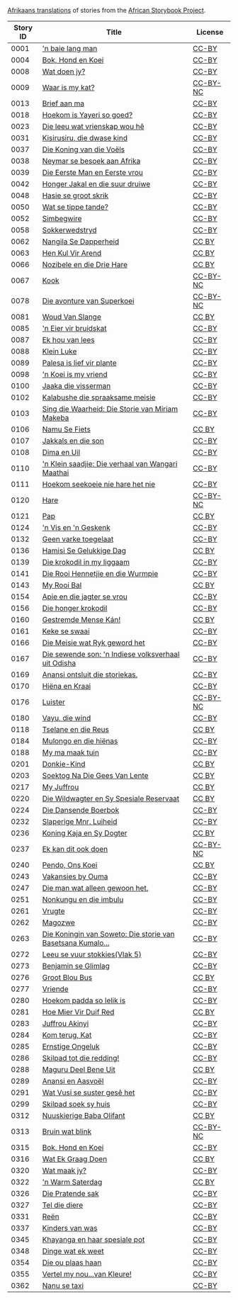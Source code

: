 [Afrikaans translations](http://my.africanstorybook.org/language/afrikaans) of stories from the [African Storybook Project](http://my.africanstorybook.org).

Story ID | Title | License
-------- | ----- | -------
0001 | ['n baie lang man](http://africanstorybook.org/stories/n-baie-lang-man) | [CC-BY](https://creativecommons.org/licenses/by/3.0/)
0004 | [Bok, Hond en Koei](http://africanstorybook.org/reader.php?id=11138&d=0&a=1) | [CC-BY](https://creativecommons.org/licenses/by/3.0/)
0008 | [Wat doen jy?](http://africanstorybook.org/reader.php?id=11543&d=0&a=1) | [CC-BY](https://creativecommons.org/licenses/by/3.0/)
0009 | [Waar is my kat?](http://africanstorybook.org/stories/waar-my-kat-0) | [CC-BY-NC](https://creativecommons.org/licenses/by-nc/3.0/)
0013 | [Brief aan ma](http://africanstorybook.org/stories/brief-aan-ma) | [CC-BY](https://creativecommons.org/licenses/by/3.0/)
0018 | [Hoekom is Yayeri so goed?](http://africanstorybook.org/stories/hoekom-yayeri-so-goed) | [CC-BY](https://creativecommons.org/licenses/by/3.0/)
0023 | [Die leeu wat vrienskap wou hê](http://africanstorybook.org/stories/die-leeu-wat-vrienskap-wou-h%C3%AA) | [CC-BY](https://creativecommons.org/licenses/by/3.0/)
0031 | [Kisirusiru, die dwase kind](http://africanstorybook.org/stories/kisirusiru-die-dwase-kind) | [CC-BY](https://creativecommons.org/licenses/by/3.0/)
0037 | [Die Koning van die Voëls](http://africanstorybook.org/stories/die-koning-van-die-vo%C3%ABls) | [CC-BY](https://creativecommons.org/licenses/by/3.0/)
0038 | [Neymar se besoek aan Afrika](http://africanstorybook.org/stories/neymar-se-besoek-aan-afrika-0) | [CC-BY](https://creativecommons.org/licenses/by/3.0/)
0039 | [Die Eerste Man en Eerste vrou](http://africanstorybook.org/stories/die-eerste-man-en-eerste-vrou) | [CC-BY](https://creativecommons.org/licenses/by/3.0/)
0042 | [Honger Jakal en die suur druiwe](http://africanstorybook.org/stories/honger-jakkals-en-die-suur-druiwe) | [CC-BY](https://creativecommons.org/licenses/by/3.0/)
0048 | [Hasie se groot skrik](http://africanstorybook.org/stories/hasie-se-groot-skrik) | [CC-BY](https://creativecommons.org/licenses/by/3.0/)
0050 | [Wat se tippe tande?](http://africanstorybook.org/stories/tande) | [CC-BY](https://creativecommons.org/licenses/by/3.0/)
0052 | [Simbegwire](http://africanstorybook.org/stories/simbegwire-1) | [CC-BY](https://creativecommons.org/licenses/by/3.0/)
0058 | [Sokkerwedstryd](http://africanstorybook.org/stories/sokker-wedstryd) | [CC-BY](https://creativecommons.org/licenses/by/3.0/)
0062 | [Nangila Se Dapperheid](http://africanstorybook.org/reader.php?id=20088&d=0&a=1) | [CC BY](https://creativecommons.org/licenses/by/4.0/)
0063 | [Hen Kul Vir Arend](http://africanstorybook.org/reader.php?id=16344&d=0&a=1) | [CC BY](https://creativecommons.org/licenses/by/4.0/)
0066 | [Nozibele en die Drie Hare](http://africanstorybook.org/reader.php?id=21811&d=0&a=1) | [CC BY](https://creativecommons.org/licenses/by/3.0/)
0067 | [Kook](http://africanstorybook.org/stories/kook) | [CC-BY-NC](https://creativecommons.org/licenses/by-nc/3.0/)
0078 | [Die avonture van Superkoei](http://africanstorybook.org/stories/die-avonture-van-superkoei) | [CC-BY-NC](https://creativecommons.org/licenses/by-nc/3.0/)
0081 | [Woud Van Slange](http://africanstorybook.org/reader.php?id=20057&d=0&a=1) | [CC BY](https://creativecommons.org/licenses/by/4.0/)
0085 | ['n Eier vir bruidskat](http://africanstorybook.org/stories/n-eier-vir-bruidskat-0) | [CC-BY](https://creativecommons.org/licenses/by/3.0/)
0087 | [Ek hou van lees](http://africanstorybook.org/reader.php?id=20062&d=0&a=1) | [CC-BY](https://creativecommons.org/licenses/by/3.0/)
0088 | [Klein Luke](http://africanstorybook.org/stories/klein-luke-10) | [CC-BY](https://creativecommons.org/licenses/by/3.0/)
0089 | [Palesa is lief vir plante](http://africanstorybook.org/reader.php?id=20091&d=0&a=1) | [CC-BY](https://creativecommons.org/licenses/by/4.0/)
0098 | ['n Koei is my vriend](http://africanstorybook.org/stories/n-koei-my-vriend) | [CC-BY](https://creativecommons.org/licenses/by/3.0/)
0100 | [Jaaka die visserman](http://africanstorybook.org/stories/jaaka-die-visserman-9) | [CC-BY](https://creativecommons.org/licenses/by/3.0/)
0102 | [Kalabushe die spraaksame meisie](http://africanstorybook.org/stories/kalabushe-die-spraaksame-meisie) | [CC-BY](https://creativecommons.org/licenses/by/3.0/)
0103 | [Sing die Waarheid: Die Storie van Miriam Makeba](http://africanstorybook.org/stories/sing-die-waarheid-die-storie-van-miriam-makeba) | [CC-BY](https://creativecommons.org/licenses/by/3.0/)
0106 | [Namu Se Fiets](http://africanstorybook.org/reader.php?id=20087&d=0&a=1) | [CC BY](https://creativecommons.org/licenses/by/4.0/)
0107 | [Jakkals en die son](http://africanstorybook.org/stories/jakkals-en-die-son-3) | [CC-BY](https://creativecommons.org/licenses/by/3.0/)
0108 | [Dima en Uil](http://africanstorybook.org/stories/dima-en-uil-0) | [CC-BY](https://creativecommons.org/licenses/by/3.0/)
0110 | ['n Klein saadjie: Die verhaal van Wangari Maathai](http://africanstorybook.org/stories/n-klein-saadjie-die-verhaal-van-wangari-maathai) | [CC-BY](https://creativecommons.org/licenses/by/4.0/)
0111 | [Hoekom seekoeie nie hare het nie](http://africanstorybook.org/stories/hoekom-seekoeie-nie-hare-het-nie) | [CC-BY](https://creativecommons.org/licenses/by/3.0/)
0120 | [Hare](http://africanstorybook.org/stories/hare) | [CC-BY-NC](https://creativecommons.org/licenses/by-nc/3.0/)
0121 | [Pap](http://africanstorybook.org/reader.php?id=20093&d=0&a=1) | [CC BY](https://creativecommons.org/licenses/by/3.0/)
0124 | ['n Vis en 'n Geskenk](http://africanstorybook.org/stories/%C5%89-vis-en-%C5%89-geskenk-0) | [CC-BY](https://creativecommons.org/licenses/by/3.0/)
0132 | [Geen varke toegelaat](http://africanstorybook.org/stories/geen-varke-toegelaat) | [CC-BY](https://creativecommons.org/licenses/by/3.0/)
0136 | [Hamisi Se Gelukkige Dag](http://africanstorybook.org/reader.php?id=20058&d=0&a=1) | [CC BY](https://creativecommons.org/licenses/by/3.0/)
0139 | [Die krokodil in my liggaam](http://africanstorybook.org/stories/die-krokodil-my-liggaam) | [CC-BY](https://creativecommons.org/licenses/by/3.0/)
0141 | [Die Rooi Hennetjie en die Wurmpie](http://africanstorybook.org/stories/hennetjie-en-wurmpie) | [CC-BY](https://creativecommons.org/licenses/by/3.0/)
0143 | [My Rooi Bal](http://africanstorybook.org/reader.php?id=20085&d=0&a=1) | [CC BY](https://creativecommons.org/licenses/by/4.0/)
0154 | [Apie en die jagter se vrou](http://africanstorybook.org/stories/apie-en-die-jagter-se-vrou-0) | [CC-BY](https://creativecommons.org/licenses/by/3.0/)
0156 | [Die honger krokodil](http://africanstorybook.org/stories/die-honger-krokodil) | [CC-BY](https://creativecommons.org/licenses/by/3.0/)
0160 | [Gestremde Mense Kán! ](http://africanstorybook.org/reader.php?id=20056&d=0&a=1) | [CC BY](https://creativecommons.org/licenses/by/4.0/)
0161 | [Keke se swaai](http://africanstorybook.org/stories/keke-se-swaai) | [CC-BY](https://creativecommons.org/licenses/by/3.0/)
0166 | [Die Meisie wat Ryk geword het](http://africanstorybook.org/stories/die-meisie-wat-ryk-geword-het) | [CC-BY](https://creativecommons.org/licenses/by/3.0/)
0167 | [Die sewende son: 'n Indiese volksverhaal uit Odisha](http://africanstorybook.org/stories/die-sewende-son-%C5%89-indiese-volksverhaal-uit-odisha) | [CC-BY](https://creativecommons.org/licenses/by/3.0/)
0169 | [Anansi ontsluit die storiekas.](http://africanstorybook.org/stories/anansi-ontsluit-die-storiekas) | [CC-BY](https://creativecommons.org/licenses/by/3.0/)
0170 | [Hiëna en Kraai](http://africanstorybook.org/stories/hi%C3%ABna-en-kraai) | [CC-BY](https://creativecommons.org/licenses/by/3.0/)
0176 | [Luister](http://africanstorybook.org/stories/luister) | [CC-BY-NC](https://creativecommons.org/licenses/by-nc/3.0/)
0180 | [Vayu, die wind](http://africanstorybook.org/stories/vayu-die-wind-0) | [CC-BY](https://creativecommons.org/licenses/by/3.0/)
0118 | [Tselane en die Reus](http://africanstorybook.org/reader.php?id=21812&d=0&a=1) | [CC BY](https://creativecommons.org/licenses/by/3.0/)
0184 | [Mulongo en die hiënas](http://africanstorybook.org/stories/mulongo-en-die-hi%C3%ABnas) | [CC-BY](https://creativecommons.org/licenses/by/3.0/)
0188 | [My ma maak tuin](http://africanstorybook.org/stories/my-ma-maak-tuin) | [CC-BY](https://creativecommons.org/licenses/by/3.0/)
0201 | [Donkie-Kind](http://africanstorybook.org/reader.php?id=21805&d=0&a=1) | [CC BY](https://creativecommons.org/licenses/by/4.0/)
0203 | [Soektog Na Die Gees Van Lente](http://africanstorybook.org/reader.php?id=20095&d=0&a=1) | [CC BY](https://creativecommons.org/licenses/by/4.0/)
0217 | [My Juffrou](http://africanstorybook.org/reader.php?id=20086&d=0&a=1) | [CC BY](https://creativecommons.org/licenses/by/3.0/)
0220 | [Die Wildwagter en Sy Spesiale Reservaat](http://africanstorybook.org/reader.php?id=20075&d=0&a=1) | [CC BY](https://creativecommons.org/licenses/by/4.0/)
0224 | [Die Dansende Boerbok](http://africanstorybook.org/stories/die-dansende-boerbok) | [CC-BY](https://creativecommons.org/licenses/by/3.0/)
0232 | [Slaperige Mnr. Luiheid](http://africanstorybook.org/stories/slaperige-mnrluiheid-0) | [CC-BY](https://creativecommons.org/licenses/by/3.0/)
0236 | [Koning Kaja en Sy Dogter](http://africanstorybook.org/reader.php?id=20076&d=0&a=1) | [CC BY](https://creativecommons.org/licenses/by/3.0/)
0237 | [Ek kan dit ook doen](http://africanstorybook.org/stories/ek-kan-dit-ook-doen) | [CC-BY-NC](https://creativecommons.org/licenses/by-nc/3.0/)
0240 | [Pendo, Ons Koei ](http://africanstorybook.org/reader.php?id=20092&d=0&a=1) | [CC BY](https://creativecommons.org/licenses/by/3.0/)
0243 | [Vakansies by Ouma](http://africanstorybook.org/reader.php?id=20074&d=0&a=1) | [CC-BY](https://creativecommons.org/licenses/by/4.0/)
0247 | [Die man wat alleen gewoon het.](http://africanstorybook.org/stories/die-man-wat-alleen-gewoon-het-0) | [CC-BY](https://creativecommons.org/licenses/by/3.0/)
0251 | [Nonkungu en die imbulu](http://africanstorybook.org/stories/nonkungu-en-die-imbulu) | [CC-BY](https://creativecommons.org/licenses/by/3.0/)
0261 | [Vrugte](http://africanstorybook.org/stories/vrugte) | [CC-BY](https://creativecommons.org/licenses/by/3.0/)
0262 | [Magozwe](http://africanstorybook.org/reader.php?id=20078&d=0&a=1) | [CC-BY](https://creativecommons.org/licenses/by/4.0/)
0263 | [Die Koningin van Soweto: Die storie van Basetsana Kumalo...](http://africanstorybook.org/stories/die-koningin-van-soweto-die-storie-van-basetsana-kumalo) | [CC-BY](https://creativecommons.org/licenses/by/3.0/)
0272 | [Leeu se vuur stokkies(Vlak 5)](http://africanstorybook.org/stories/leeu-se-vuur-stokkiesvlak-5-1) | [CC-BY](https://creativecommons.org/licenses/by/3.0/)
0273 | [Benjamin se Glimlag](http://africanstorybook.org/stories/benjamin-se-glimlag) | [CC-BY](https://creativecommons.org/licenses/by/3.0/)
0276 | [Groot Blou Bus](http://africanstorybook.org/reader.php?id=20051&d=0&a=1) | [CC BY](https://creativecommons.org/licenses/by/4.0/)
0277 | [Vriende](http://africanstorybook.org/stories/vriende-0) | [CC-BY](https://creativecommons.org/licenses/by/3.0/)
0280 | [Hoekom padda so lelik is](http://africanstorybook.org/stories/hoekom-padda-so-lelik-0) | [CC-BY](https://creativecommons.org/licenses/by/3.0/)
0281 | [Hoe Mier Vir Duif Red](http://africanstorybook.org/reader.php?id=20059&d=0&a=1) | [CC BY](https://creativecommons.org/licenses/by/4.0/)
0283 | [Juffrou Akinyi](http://africanstorybook.org/stories/juffrou-akinyi-4) | [CC-BY](https://creativecommons.org/licenses/by/3.0/)
0284 | [Kom terug, Kat](http://africanstorybook.org/stories/kom-terug-kat) | [CC-BY](https://creativecommons.org/licenses/by/3.0/)
0285 | [Ernstige Ongeluk](http://africanstorybook.org/stories/ernstige-ongeluk) | [CC-BY](https://creativecommons.org/licenses/by/3.0/)
0286 | [Skilpad tot die redding!](http://africanstorybook.org/stories/skilpad-tot-die-redding-0) | [CC-BY](https://creativecommons.org/licenses/by/3.0/)
0288 | [Maguru Deel Bene Uit](http://africanstorybook.org/reader.php?id=20083&d=0&a=1) | [CC BY](https://creativecommons.org/licenses/by/4.0/)
0289 | [Anansi en Aasvoël](http://africanstorybook.org/stories/anansi-en-aasvo%C3%ABl) | [CC-BY](https://creativecommons.org/licenses/by/3.0/)
0291 | [Wat Vusi se suster gesê het](http://africanstorybook.org/reader.php?id=11339&d=0&a=1) | [CC-BY](https://creativecommons.org/licenses/by/3.0/)
0299 | [Skilpad soek sy huis](http://africanstorybook.org/stories/skilpad-soek-sy-huis) | [CC-BY](https://creativecommons.org/licenses/by/3.0/)
0312 | [Nuuskierige Baba Olifant](http://africanstorybook.org/reader.php?id=20055&d=0&a=1) | [CC BY](https://creativecommons.org/licenses/by/4.0/)
0313 | [Bruin wat blink](http://africanstorybook.org/stories/bruin-wat-blink) | [CC-BY-NC](https://creativecommons.org/licenses/by-nc/3.0/)
0315 | [Bok, Hond en Koei](http://africanstorybook.org/stories/bok-hond-en-koei-0) | [CC-BY](https://creativecommons.org/licenses/by/3.0/)
0316 | [Wat Ek Graag Doen](http://africanstorybook.org/reader.php?id=20061&d=0&a=1) | [CC BY](https://creativecommons.org/licenses/by/4.0/)
0320 | [Wat maak jy?](http://africanstorybook.org/stories/wat-maak-jy) | [CC-BY](https://creativecommons.org/licenses/by/3.0/)
0322 | ['n Warm Saterdag](http://africanstorybook.org/reader.php?id=20090&d=0&a=1) | [CC BY](https://creativecommons.org/licenses/by/3.0/)
0326 | [Die Pratende sak](http://africanstorybook.org/stories/die-pratende-sak) | [CC-BY](https://creativecommons.org/licenses/by/3.0/)
0327 | [Tel die diere](http://africanstorybook.org/stories/tel-die-diere-5) | [CC-BY](https://creativecommons.org/licenses/by/3.0/)
0331 | [Reën](http://africanstorybook.org/stories/re%C3%ABn) | [CC-BY](https://creativecommons.org/licenses/by/3.0/)
0337 | [Kinders van was](http://africanstorybook.org/stories/kinders-van-was) | [CC-BY](https://creativecommons.org/licenses/by/3.0/)
0345 | [Khayanga en haar spesiale pot](http://africanstorybook.org/stories/khayanga-en-haar-spesiale-pot-0) | [CC-BY](https://creativecommons.org/licenses/by/3.0/)
0348 | [Dinge wat ek weet](http://africanstorybook.org/stories/dinge-wat-ek-weet-0) | [CC-BY](https://creativecommons.org/licenses/by/3.0/)
0354 | [Die ou plaas haan](http://africanstorybook.org/stories/die-ou-plaashaan) | [CC-BY](https://creativecommons.org/licenses/by/3.0/)
0355 | [Vertel my nou...van Kleure!](http://africanstorybook.org/stories/vertel-my-nouvan-kleure) | [CC-BY](https://creativecommons.org/licenses/by/3.0/)
0362 | [Nanu se taxi](http://africanstorybook.org/stories/nanu-se-taxi) | [CC-BY](https://creativecommons.org/licenses/by/3.0/)

